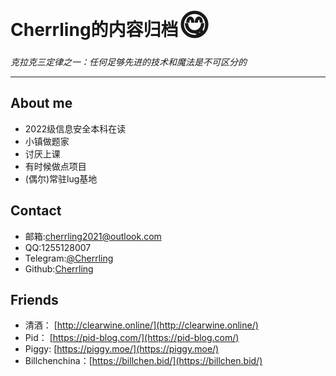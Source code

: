 # Cherrling的内容归档<font size=7>😋</font>

*克拉克三定律之⼀：任何⾜够先进的技术和魔法是不可区分的*

---

## About me

* 2022级信息安全本科在读
* 小镇做题家
* 讨厌上课
* 有时候做点项目
* (偶尔)常驻lug基地

## Contact

* 邮箱:cherrling2021@outlook.com
* QQ:1255128007
* Telegram:[@Cherrling](https://t.me/cherrling)
* Github:[Cherrling](https://github.com/cherrling)

## Friends

* 清酒： [http://clearwine.online/](http://clearwine.online/)
* Pid： [https://pid-blog.com/](https://pid-blog.com/)
* Piggy: [https://piggy.moe/](https://piggy.moe/)
* Billchenchina：[https://billchen.bid/](https://billchen.bid/)

<!-- ![JEQG0zJ.png](https://iili.io/JEQG0zJ.png) -->
<!-- ![](https://p.sda1.dev/16/fa3777a0d6b4ab41b6e339a8657d0e2a/JEQG0zJ.png) -->
<!-- ![alt text](assets/README/JEQG0zJ.png) -->
